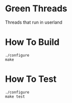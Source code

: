 # Green Threads
Threads that run in userland

# How To Build

    ./configure
    make

# How To Test

    ./configure
    make test


